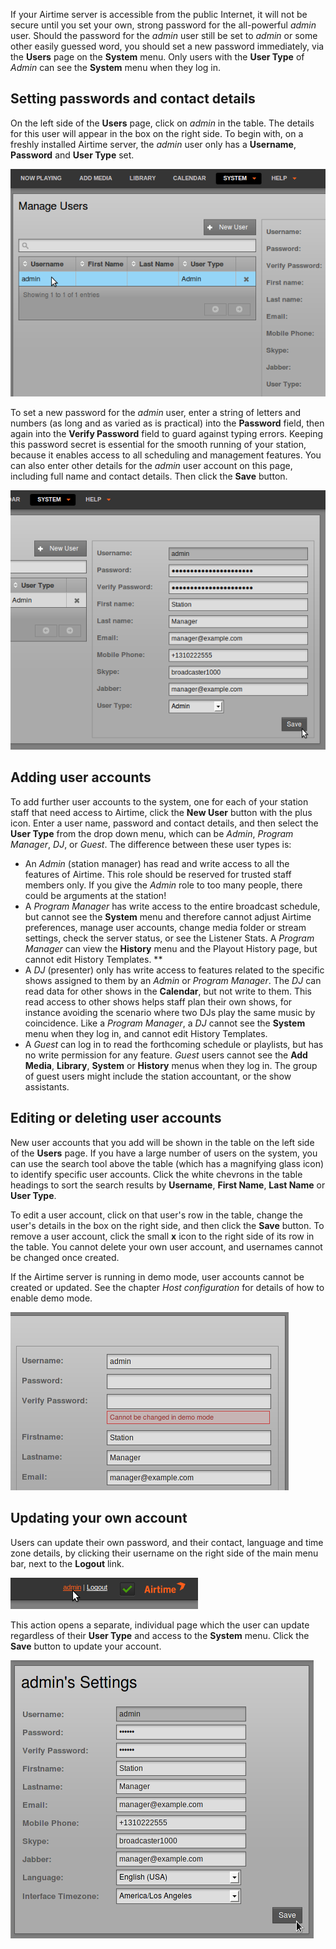 If your Airtime server is accessible from the public Internet, it will not be secure until you set your own, strong password for the all-powerful *admin* user. Should the password for the *admin* user still be set to *admin* or some other easily guessed word, you should set a new password immediately, via the **Users** page on the <span style="font-weight: bold;">System</span> menu. Only users with the **User Type** of *Admin* can see the **System** menu when they log in.

Setting passwords and contact details
-------------------------------------

On the left side of the **Users** page, click on *admin* in the table. The details for this user will appear in the box on the right side. To begin with, on a freshly installed Airtime server, the *admin* user only has a **Username**, **Password** and **User Type** set.

![](static/Screenshot473-Manage_user_admin.png)

To set a new password for the *admin* user, enter a string of letters and numbers (as long and as varied as is practical) into the **Password** field, then again into the **Verify Password** field to guard against typing errors. Keeping this password secret is essential for the smooth running of your station, because it enables access to all scheduling and management features. You can also enter other details for the *admin* user account on this page, including full name and contact details. Then click the **Save** button.

![](static/Screenshot474-Save_user_details.png)

Adding user accounts
--------------------

To add further user accounts to the system, one for each of your station staff that need access to Airtime, click the **New User** button with the plus icon. Enter a user name, password and contact details, and then select the **User Type** from the drop down menu, which can be *Admin*, *Program Manager*, *DJ*, or *Guest*. The difference between these user types is:

-   An *Admin* (station manager) has read and write access to all the features of Airtime. This role should be reserved for trusted staff members only. If you give the *Admin* role to too many people, there could be arguments at the station!
-   A *Program Manager* has write access to the entire broadcast schedule, but cannot see the **System** menu and therefore cannot adjust Airtime preferences, manage user accounts, change media folder or stream settings, check the server status, or see the Listener Stats. A *Program Manager* can view the **History** menu and the Playout History page, but cannot edit History Templates. **
-   A *DJ* (presenter) only has write access to features related to the specific shows assigned to them by an *Admin* or *Program Manager*. The *DJ* can read data for other shows in the **Calendar**, but not write to them. This read access to other shows helps staff plan their own shows, for instance avoiding the scenario where two DJs play the same music by coincidence. Like a *Program Manager*, a *DJ* cannot see the **System** menu when they log in, and cannot edit History Templates.
-   A *Guest* can log in to read the forthcoming schedule or playlists, but has no write permission for any feature. *Guest* users cannot see the **Add Media**, **Library**, **System** or **History** menus when they log in. The group of guest users might include the station accountant, or the show assistants.

Editing or deleting user accounts
---------------------------------

New user accounts that you add will be shown in the table on the left side of the **Users** page. If you have a large number of users on the system, you can use the search tool above the table (which has a magnifying glass icon) to identify specific user accounts. Click the white chevrons in the table headings to sort the search results by **Username**, **First Name**, **Last Name** or **User Type**.

To edit a user account, click on that user's row in the table, change the user's details in the box on the right side, and then click the **Save** button. To remove a user account, click the small **x** icon to the right side of its row in the table. You cannot delete your own user account, and usernames cannot be changed once created.

If the Airtime server is running in demo mode, user accounts cannot be created or updated. See the chapter *Host configuration* for details of how to enable demo mode.

![](static/Screenshot531-Passwords_locked_down.png)

Updating your own account
-------------------------

Users can update their own password, and their contact, language and time zone details, by clicking their username on the right side of the main menu bar, next to the **Logout** link.

![](static/Screenshot475-Edit_own_user_account.png) 

This action opens a separate, individual page which the user can update regardless of their **User Type** and access to the **System** menu. Click the **Save** button to update your account.

![](static/Screenshot532-Personal_settings_250.png)
